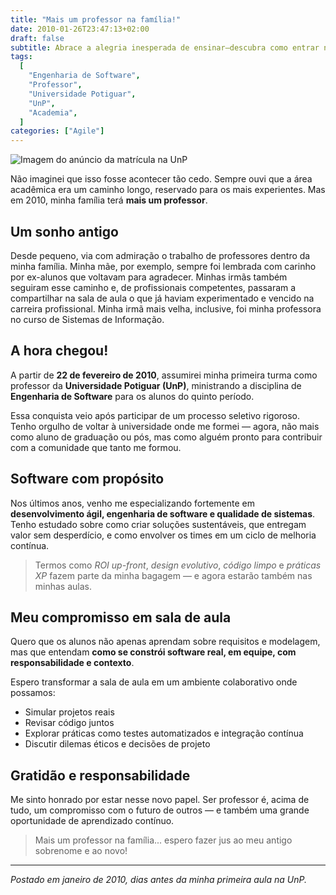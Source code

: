 ```yaml
---
title: "Mais um professor na família!"
date: 2010-01-26T23:47:13+02:00
draft: false
subtitle: Abrace a alegria inesperada de ensinar—descubra como entrar na academia cedo cria oportunidades para retribuir, simular projetos reais e inspirar a próxima geração de engenheiros de software
tags:
  [
    "Engenharia de Software",
    "Professor",
    "Universidade Potiguar",
    "UnP",
    "Academia",
  ]
categories: ["Agile"]
---
```


![Imagem do anúncio da matrícula na UnP](/uploads/2010/01/Screen-shot-2010-01-26-at-8.44.18-PM.png)

Não imaginei que isso fosse acontecer tão cedo. Sempre ouvi que a área acadêmica era um caminho longo, reservado para os mais experientes. Mas em 2010, minha família terá **mais um professor**.

## Um sonho antigo

Desde pequeno, via com admiração o trabalho de professores dentro da minha família. Minha mãe, por exemplo, sempre foi lembrada com carinho por ex-alunos que voltavam para agradecer. Minhas irmãs também seguiram esse caminho e, de profissionais competentes, passaram a compartilhar na sala de aula o que já haviam experimentado e vencido na carreira profissional. Minha irmã mais velha, inclusive, foi minha professora no curso de Sistemas de Informação.

## A hora chegou!

A partir de **22 de fevereiro de 2010**, assumirei minha primeira turma como professor da **Universidade Potiguar (UnP)**, ministrando a disciplina de **Engenharia de Software** para os alunos do quinto período.

Essa conquista veio após participar de um processo seletivo rigoroso. Tenho orgulho de voltar à universidade onde me formei — agora, não mais como aluno de graduação ou pós, mas como alguém pronto para contribuir com a comunidade que tanto me formou.

## Software com propósito

Nos últimos anos, venho me especializando fortemente em **desenvolvimento ágil, engenharia de software e qualidade de sistemas**. Tenho estudado sobre como criar soluções sustentáveis, que entregam valor sem desperdício, e como envolver os times em um ciclo de melhoria contínua.

> Termos como _ROI up-front_, _design evolutivo_, _código limpo_ e _práticas XP_ fazem parte da minha bagagem — e agora estarão também nas minhas aulas.

## Meu compromisso em sala de aula

Quero que os alunos não apenas aprendam sobre requisitos e modelagem, mas que entendam **como se constrói software real, em equipe, com responsabilidade e contexto**.

Espero transformar a sala de aula em um ambiente colaborativo onde possamos:

- Simular projetos reais
- Revisar código juntos
- Explorar práticas como testes automatizados e integração contínua
- Discutir dilemas éticos e decisões de projeto

## Gratidão e responsabilidade

Me sinto honrado por estar nesse novo papel. Ser professor é, acima de tudo, um compromisso com o futuro de outros — e também uma grande oportunidade de aprendizado contínuo.

> Mais um professor na família... espero fazer jus ao meu antigo sobrenome e ao novo!

---

_Postado em janeiro de 2010, dias antes da minha primeira aula na UnP._

